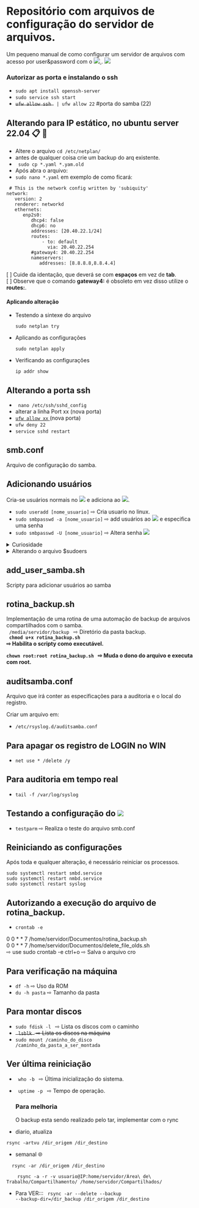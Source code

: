 # Repositório com arquivos de configuração do servidor de arquivos.

Um pequeno manual de como configurar um servidor de arquivos com acesso por user&password com o <a href="https://www.samba.org/"> <img src="https://img.shields.io/badge/-SAMBA-violet"/> </a>.
<img src="https://img.shields.io/badge/Feito%20-Bash-1f425f.svg"/>

### Autorizar as porta e instalando o ssh

* <code>sudo apt install openssh-server</code>
* <code>sudo service ssh start</code>
* <del> <code>ufw allow ssh </del> | ufw allow 22</code> #porta do samba (22)

## Alterando para IP estático, no ubuntu server 22.04 📋 🏥
* Altere o arquivo ```cd /etc/netplan/```
* antes de qualquer coisa crie um backup do arq existente.
* ``` sudo cp *.yaml *.yam.old```
* Após abra o arquivo:
*  ```sudo nano *.yaml```
em exemplo de como ficará:
``` shell
 # This is the network config written by 'subiquity'
network:
   version: 2
   renderer: networkd
   ethernets:
      enp2s0:
         dhcp4: false
         dhcp6: no
         addresses: [20.40.22.1/24]
         routes:
             - to: default
               via: 20.40.22.254
         #gateway4: 20.40.22.254
         nameservers:
            addresses: [8.8.8.8,8.8.4.4]
```
[ ] Cuide da identação, que deverá se com **espaços** em vez de **tab**. <br>
[ ] Observe que o comando __gateway4:__ é obsoleto em vez disso utilize o **routes:**.
#### Aplicando alteração
* Testendo a sintexe do arquivo
  ```
  sudo netplan try
  ```
* Aplicando as configurações

  ```
  sudo netplan apply
  ```
* Verificando as configurações

  ```
  ip addr show
  ```
## Alterando a porta ssh

* <code> nano /etc/ssh/sshd_config</code>
* alterar a linha Port xx (nova porta)
* <ins> <code>ufw allow xx</code> </ins> (nova porta)
* <code>ufw deny 22</code>
* <code>service sshd restart</code>

## smb.conf

Arquivo de configuração do samba.

## Adicionando usuários

Cria-se usuários normais no <img src="https://img.shields.io/badge/-LINUX-brightgreen" /> e adiciona ao <img src="https://img.shields.io/badge/-SAMBA-violet"/>.

* <code>sudo useradd [nome_usuario]</code> &#8680; Cria usuario no linux.
* <code>sudo smbpasswd -a [nome_usuario]</code> &#8680; add usuários ao <img src="https://img.shields.io/badge/-SAMBA-violet"/> e especifica uma senha
* <code>sudo smbpasswd -U [nome_usuario]</code> &#8680; Altera senha <img src="https://img.shields.io/badge/-SAMBA-violet"/>
<details>
<summary> Curiosidade </summary>
<p> <code> sudo adduser --no-create-home --disabled-login {NAME_USER} </code> </p>
<p> <code> usermod -e [data_expiração AAAA-MM-DD] [NAME_USER] </code> </p>
<p> <code> sudo chage -E [AAAA-MM-DD] [NAME_USER] </code> &#8680; Configura a expiração de senha. </p>
 <p> <code>usermod -a -G [nome_do_grupo] [nome_do_usuário_que_deseja_adicionar_ao_grupo] </code> </p>

 #### Grupos
 <p> <code> sudo grupoadd samba </code>  &#8680; Cria o grupo </p> 
 <p> <code> sudo chown -R servidor:samba /dir_com </code> </p>
 <p> <code> sudo usermod -aG grupo1,grupo2 usuario </code>  &#8680; Adiciona em varios grupos </p> 
 <p> <code> sudo group usuario </code>  &#8680; Verifica os grupos membros </p>
</details>

<details>
<summary> Alterando o arquivo $sudoers </summary>
<code> sudo visudo </code> </br>
Defaults lecture="never"</br>
Defaults lecture_file="/docs/lecture/msg.txt"</br>


Defaults secure_path="/usr/local/sbin:.....:ADD_DIR_SCRIPTY"
<p> user ALL=(ALL:ALL) ALL &#8680; add_user </p>
<p> user ALL=NOPASSWD:/home/servidor/Documentos/rotina_backup.sh, /home/servidor/Documentos/delete_file_olds.sh &#8680; Executa estes scripty se a solicitação da senha. </p>

</details>


## add_user_samba.sh

<p> Scripty para adicionar usuários ao samba </p>

## rotina_backup.sh

Implementação de uma rotina de uma automação de backup de arquivos compartilhados com o samba. </br>
<code> /media/servidor/backup </code> &#8680; Diretório da pasta backup. </br>
<b> <code> chmod u+x rotina_backup.sh </code> &#8680; Habilita o scripty como executável. </br> </b>
<b> <code> chown root:root rotina_backup.sh </code> &#8680; Muda o dono do arquivo e executa com root. </br> </b>

## auditsamba.conf

Arquivo que irá conter as especificações para a auditoria e o local do registro.

Criar um arquivo em:
* <code>/etc/rsyslog.d/auditsamba.conf</code>


## Para apagar os registro de LOGIN no WIN

* <code>net use * /delete /y</code>


## Para auditoria em tempo real

* ```tail -f /var/log/syslog```
  
## Testando a configuração do <img src="https://img.shields.io/badge/-SAMBA-violet"/>

* <code>testparm</code> &#8680; Realiza o teste do arquivo smb.conf

## Reiniciando as configurações

Após toda e qualquer alteração, é necessário reiniciar os processos.

```shell
sudo systemctl restart smbd.service
sudo systemctl restart nmbd.service
sudo systemctl restart syslog
```

## Autorizando a execução do arquivo de rotina_backup.

* <code>crontab -e</code>

 0 0 * * 7 /home/servidor/Documentos/rotina_backup.sh </br>
 0 0 * * 7 /home/servidor/Documentos/delete_file_olds.sh </br> &#8680; use sudo crontab -e
ctrl+o &#8680; Salva o arquivo cro

 ## Para verificação na máquina

 * <code>df -h</code> &#8680; Uso da ROM
 * <code>du -h pasta</code> &#8680; Tamanho da pasta

 ## Para montar discos

 * <code>sudo fdisk -l </code> &#8680; Lista os discos com o caminho
 * <del> <code> lsblk </code> &#8680; Lista os discos na máquina </del>
 * <code>sudo mount /caminho_do_disco /caminho_da_pasta_a_ser_montada</code>

 ## Ver última reiniciação

 * <code> who -b </code> &#8680; Última inicialização do sistema.
 * <code> uptime -p </code> &#8680; Tempo de operação.

   ### Para melhoria

   O backup esta sendo realizado pelo tar, implementar com o rync
 * diario, atualiza
 ```shell
 rsync -artvu /dir_origem /dir_destino
 ```
 * semanal 🌐
  ```shell
    rsync -ar /dir_origem /dir_destino 
  ```

 ```shell
     rsync -a -r -v usuario@IP:home/servidor/Área\ de\ Trabalho/Compartilhamento/ /home/servidor/Compartilhados/
 ```
   * Para VER:::
     <code>  rsync -ar --delete --backup --backup-dir=/dir_backup /dir_origem /dir_destino </code>
